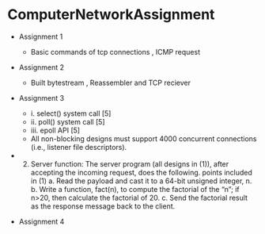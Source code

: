 # ComputerNetworkAssignment
- Assignment 1
   - Basic commands of tcp connections , ICMP request
- Assignment 2
   - Built bytestream  , Reassembler and TCP reciever
- Assignment 3
     -  i. select() system call [5]
   - ii. poll() system call [5]
   - iii. epoll API [5]
   - All non-blocking designs must support 4000 concurrent connections (i.e.,
   listener file descriptors).

- 2. Server function: The server program (all designs in (1)), after accepting the incoming
request, does the following. points included in (1)
a. Read the payload and cast it to a 64-bit unsigned integer, n.
b. Write a function, fact(n), to compute the factorial of the “n”; if n>20, then calculate
the factorial of 20.
c. Send the factorial result as the response message back to the client.


- Assignment 4

